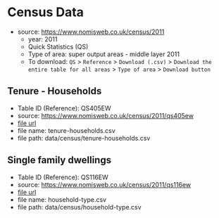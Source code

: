 # Census Data

- source: https://www.nomisweb.co.uk/census/2011
    - year: 2011
    - Quick Statistics (QS)
    - Type of area: super output areas - middle layer 2011
    - To download: `QS` > `Reference` > `Download (.csv)` > `Download the entire table for all areas` > `Type of area` > `Download button`

## Tenure - Households
- Table ID (Reference): QS405EW
- source: https://www.nomisweb.co.uk/census/2011/qs405ew
- [file url](https://www.nomisweb.co.uk/api/v01/dataset/nm_537_1.bulk.csv?time=latest&measures=20100&rural_urban=total&geography=TYPE297)
- file name: tenure-households.csv
- file path: data/census/tenure-households.csv

## Single family dwellings
- Table ID (Reference): QS116EW
- source: https://www.nomisweb.co.uk/census/2011/qs116ew
- [file url](https://www.nomisweb.co.uk/api/v01/dataset/nm_516_1.bulk.csv?time=latest&measures=20100&rural_urban=total&geography=TYPE297)
- file name: household-type.csv
- file path: data/census/household-type.csv

